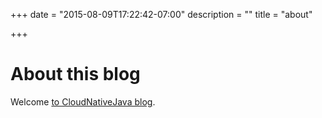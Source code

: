 +++
date = "2015-08-09T17:22:42-07:00"
description = ""
title = "about"

+++

# About this blog

Welcome [to CloudNativeJava blog](http://twitter.com/CloudNativeJava). 
